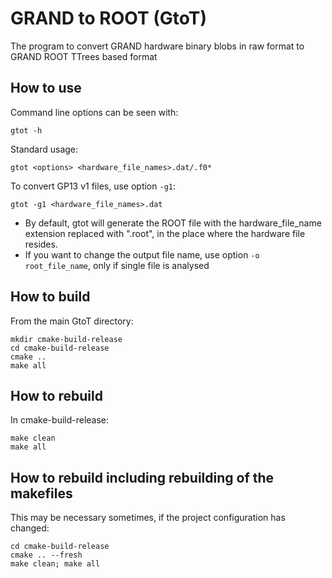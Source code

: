 # GRAND to ROOT (GtoT)

The program to convert GRAND hardware binary blobs in raw format to GRAND ROOT TTrees based format

## How to use

Command line options can be seen with:
```
gtot -h
```

Standard usage:
```
gtot <options> <hardware_file_names>.dat/.f0*
```

To convert GP13 v1 files, use option ```-g1```:
```
gtot -g1 <hardware_file_names>.dat
```

* By default, gtot will generate the ROOT file with the hardware_file_name extension replaced with ".root", in the place where the hardware file resides.
* If you want to change the output file name, use option ```-o root_file_name```, only if single file is analysed



## How to build

From the main GtoT directory:
```
mkdir cmake-build-release
cd cmake-build-release
cmake ..
make all
```

## How to rebuild

In cmake-build-release:
```
make clean
make all
```

## How to rebuild including rebuilding of the makefiles

This may be necessary sometimes, if the project configuration has changed:
```
cd cmake-build-release
cmake .. --fresh
make clean; make all
```